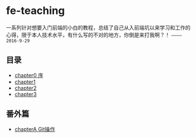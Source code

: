 # fe-teaching
<p>一系列针对想要入门前端的小白的教程，总结了自己从入前端坑以来学习和工作的心得，限于本人技术水平，有什么写的不对的地方，你倒是来打我啊？！
<code>————2016-9-29</code>
</p>
<h2>目录</h2>
<ul>
	<li>
		<a href="./chapter0.md">chapter0  序</a>
	</li>
	<li>
		<a href="./chapter1.md">chapter1</a>
	</li>
	<li>
		<a href="./chapter2.md">chapter2</a>
	</li>
	<li>
		<a href="./chapter3.md">chapter3</a>
	</li>
</ul>
<h2>番外篇</h2>
<ul>
	<li>
		<a href="./chapterA.md">chapterA  Git操作</a>
	</li>
	
</ul>

